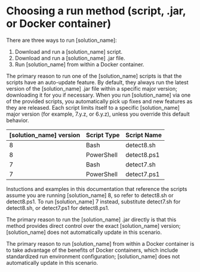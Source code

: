 # Choosing a run method (script, .jar, or Docker container)

There are three ways to run [solution_name]:

1. Download and run a [solution_name] script.
1. Download and run a [solution_name] .jar file.
1. Run [solution_name] from within a Docker container.

The primary reason to run one of the [solution_name] scripts is that the scripts have an auto-update feature.
By default, they always
run the latest version of the [solution_name] .jar file within a specific major version; downloading it for you if necessary.
When you run [solution_name] via one of the provided scripts, you automatically pick up fixes and new features as they are released.
Each script limits itself to a specific [solution_name] major version (for example, 7.y.z, or 6.y.z), unless you override
this default behavior.

| [solution_name] version | Script Type | Script Name |
| --- | --- | --- |
| 8 | Bash | detect8.sh |
| 8 | PowerShell | detect8.ps1 |
| 7 | Bash | detect7.sh |
| 7 | PowerShell | detect7.ps1 |

Instuctions and examples in this documentation that reference the scripts assume you are running
[solution_name] 8, so refer to detect8.sh or detect8.ps1. To run [solution_name] 7 instead,
substitute detect7.sh for detect8.sh, or detect7.ps1 for detect8.ps1.

The primary reason to run the [solution_name] .jar directly is that this method provides
direct control over the exact [solution_name] version;
[solution_name] does not automatically update in this scenario.

The primary reason to run [solution_name] from within a Docker container is to take advantage of the benefits of Docker containers, which include standardized run environment configuration;
[solution_name] does not automatically update in this scenario.
